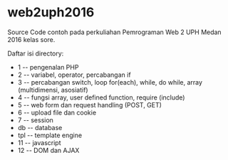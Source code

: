 # web2uph2016

Source Code contoh pada perkuliahan Pemrograman Web 2 UPH Medan 2016 kelas sore.

Daftar isi directory:
* 1 -- pengenalan PHP
* 2 -- variabel, operator, percabangan if
* 3 -- percabangan switch, loop for(each), while, do while, array (multidimensi,
    asosiatif)
* 4 -- fungsi array, user defined function, require (include)
* 5 -- web form dan request handling (POST, GET)
* 6 -- upload file dan cookie
* 7 -- session
* db -- database
* tpl -- template engine
* 11 -- javascript
* 12 -- DOM dan AJAX
